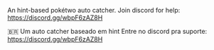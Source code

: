 An hint-based pokétwo auto catcher.
Join discord for help: https://discord.gg/wbpF6zAZ8H

🇧🇷 Um auto catcher baseado em hint
Entre no discord pra suporte: https://discord.gg/wbpF6zAZ8H
